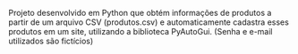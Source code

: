 Projeto desenvolvido em Python que obtém informações de produtos a partir de um arquivo CSV (produtos.csv) e automaticamente cadastra esses produtos em um site, utilizando a biblioteca PyAutoGui. (Senha e e-mail utilizados são fictícios)

